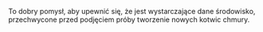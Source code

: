 To dobry pomysł, aby upewnić się, że jest wystarczające dane środowisko, przechwycone przed podjęciem próby tworzenie nowych kotwic chmury.
